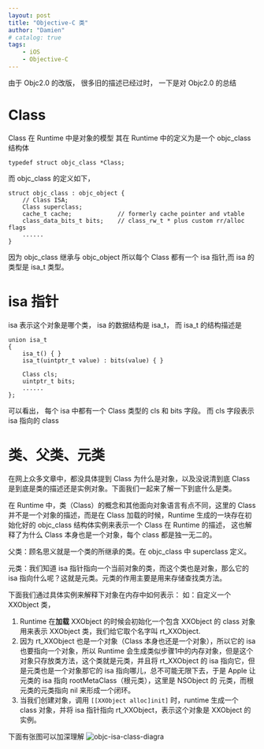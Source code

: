 ```yaml
---
layout: post
title: "Objective-C 类"
author: "Damien"
# catalog: true
tags:
    - iOS
    - Objective-C
--- 
```


由于 Objc2.0 的改版， 很多旧的描述已经过时， 一下是对 Objc2.0 的总结
# Class
Class 在 Runtime 中是对象的模型
其在 Runtime 中的定义为是一个 objc_class 结构体 

```
typedef struct objc_class *Class;
```
而 objc_class 的定义如下，

```
struct objc_class : objc_object {
    // Class ISA;
    Class superclass;
    cache_t cache;             // formerly cache pointer and vtable
    class_data_bits_t bits;    // class_rw_t * plus custom rr/alloc flags
    ......
}

```

因为 objc_class 继承与 objc_object 所以每个 Class 都有一个 isa 指针,而 isa 的类型是 isa_t 类型。

# isa 指针
isa 表示这个对象是哪个类，
isa 的数据结构是 isa_t， 而 isa_t 的结构描述是

```
union isa_t 
{
    isa_t() { }
    isa_t(uintptr_t value) : bits(value) { }

    Class cls;
    uintptr_t bits;
	......
};
```

可以看出， 每个 isa 中都有一个 Class 类型的 cls 和 bits 字段。 而 cls 字段表示 isa 指向的 class

# 类、父类、元类

在网上众多文章中，都没具体提到 Class 为什么是对象，以及没说清到底 Class 是到底是类的描述还是实例对象。下面我们一起来了解一下到底什么是类。

在 Runtime 中，类（Class）的概念和其他面向对象语言有点不同，这里的 Class 并不是一个对象的描述，而是在 Class 加载的时候，Runtime 生成的一块存在初始化好的 objc_class 结构体实例来表示一个 Class 在 Runtime 的描述， 这也解释了为什么 Class 本身也是一个对象，每个 class 都是独一无二的。

父类：顾名思义就是一个类的所继承的类。在 objc_class 中 superclass 定义。

元类：我们知道 isa 指针指向一个当前对象的类，而这个类也是对象，那么它的 isa 指向什么呢？这就是元类。元类的作用主要是用来存储查找类方法。


下面我们通过具体实例来解释下对象在内存中如何表示：
如：自定义一个 XXObject 类，

1. Runtime 在**加载** XXObject 的时候会初始化一个包含 XXObject 的 class 对象用来表示 XXObject 类，我们给它取个名字叫 rt_XXObject.
2. 因为 rt_XXObject 也是一个对象（Class 本身也还是一个对象），所以它的 isa 也要指向一个对象，所以 Runtime 会生成类似步骤1中的内存对象，但是这个对象只存放类方法，这个类就是元类，并且将 rt_XXObject 的 isa 指向它，但是元类也是一个对象那它的 isa 指向哪儿，总不可能无限下去，于是 Apple 让元类的 isa 指向 rootMetaClass（根元类），这里是 NSObject 的 元类，而根元类的元类指向 nil 来形成一个闭环。
3. 当我们创建对象，调用 `[[XXObject alloc]init]` 时，runtime 生成一个 class 对象，并将 isa 指针指向 rt_XXObject，表示这个对象是 XXObject 的实例。

下面有张图可以加深理解
![objc-isa-class-diagra](http://upload-images.jianshu.io/upload_images/809311-2edd68bb93d10baf.png?imageMogr2/auto-orient/strip%7CimageView2/2/w/1240)